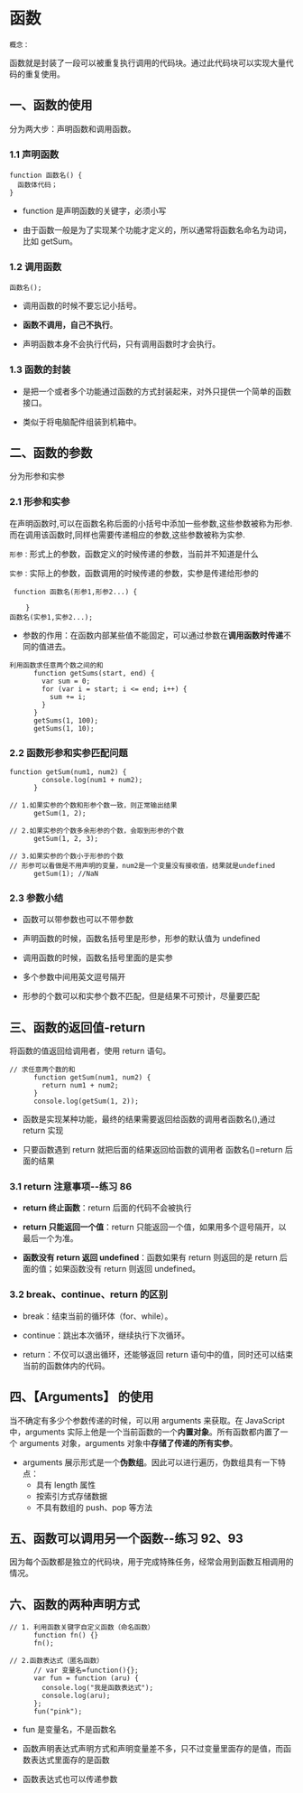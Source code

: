 # 函数

`概念：`

函数就是封装了一段可以被重复执行调用的代码块。通过此代码块可以实现大量代码的重复使用。

## 一、函数的使用

分为两大步：声明函数和调用函数。

### 1.1 声明函数

```
function 函数名() {
  函数体代码；
}
```

- function 是声明函数的关键字，必须小写

- 由于函数一般是为了实现某个功能才定义的，所以通常将函数名命名为动词，比如 getSum。

### 1.2 调用函数

`函数名();`

- 调用函数的时候不要忘记小括号。

- **函数不调用，自己不执行**。

- 声明函数本身不会执行代码，只有调用函数时才会执行。

### 1.3 函数的封装

- 是把一个或者多个功能通过函数的方式封装起来，对外只提供一个简单的函数接口。

- 类似于将电脑配件组装到机箱中。

## 二、函数的参数

分为形参和实参

### 2.1 形参和实参

在声明函数时,可以在函数名称后面的小括号中添加一些参数,这些参数被称为形参.而在调用该函数时,同样也需要传递相应的参数,这些参数被称为实参.

`形参：`形式上的参数，函数定义的时候传递的参数，当前并不知道是什么

`实参：`实际上的参数，函数调用的时候传递的参数，实参是传递给形参的

```
 function 函数名(形参1,形参2...) {

    }
函数名(实参1,实参2...);

```

- 参数的作用：在函数内部某些值不能固定，可以通过参数在**调用函数时传递**不同的值进去。

```
利用函数求任意两个数之间的和
      function getSums(start, end) {
        var sum = 0;
        for (var i = start; i <= end; i++) {
          sum += i;
        }
      }
      getSums(1, 100);
      getSums(1, 10);
```

### 2.2 函数形参和实参匹配问题

```
function getSum(num1, num2) {
        console.log(num1 + num2);
      }

// 1.如果实参的个数和形参个数一致，则正常输出结果
      getSum(1, 2);

// 2.如果实参的个数多余形参的个数，会取到形参的个数
      getSum(1, 2, 3);

// 3.如果实参的个数小于形参的个数
// 形参可以看做是不用声明的变量，num2是一个变量没有接收值，结果就是undefined
      getSum(1); //NaN
```

### 2.3 参数小结

- 函数可以带参数也可以不带参数

- 声明函数的时候，函数名括号里是形参，形参的默认值为 undefined

- 调用函数的时候，函数名括号里面的是实参

- 多个参数中间用英文逗号隔开

- 形参的个数可以和实参个数不匹配，但是结果不可预计，尽量要匹配

## 三、函数的返回值-return

将函数的值返回给调用者，使用 return 语句。

```
// 求任意两个数的和
      function getSum(num1, num2) {
        return num1 + num2;
      }
      console.log(getSum(1, 2));
```

- 函数是实现某种功能，最终的结果需要返回给函数的调用者函数名(),通过 return 实现

- 只要函数遇到 return 就把后面的结果返回给函数的调用者 函数名()=return 后面的结果

### 3.1 return 注意事项--练习 86

- **return 终止函数**：return 后面的代码不会被执行

- **return 只能返回一个值**：return 只能返回一个值，如果用多个逗号隔开，以最后一个为准。

- **函数没有 return 返回 undefined**：函数如果有 return 则返回的是 return 后面的值；如果函数没有 return 则返回 undefined。

### 3.2 break、continue、return 的区别

- break：结束当前的循环体（for、while）。

- continue：跳出本次循环，继续执行下次循环。

- return：不仅可以退出循环，还能够返回 return 语句中的值，同时还可以结束当前的函数体内的代码。

## 四、【Arguments】 的使用

当不确定有多少个参数传递的时候，可以用 arguments 来获取。在 JavaScript 中，arguments 实际上他是一个当前函数的一个**内置对象**。所有函数都内置了一个 arguments 对象，arguments 对象中**存储了传递的所有实参**。

- arguments 展示形式是一个**伪数组**。因此可以进行遍历，伪数组具有一下特点：
  - 具有 length 属性
  - 按索引方式存储数据
  - 不具有数组的 push、pop 等方法

## 五、函数可以调用另一个函数--练习 92、93

因为每个函数都是独立的代码块，用于完成特殊任务，经常会用到函数互相调用的情况。

## 六、函数的两种声明方式

```
// 1. 利用函数关键字自定义函数（命名函数）
      function fn() {}
      fn();

// 2.函数表达式（匿名函数）
      // var 变量名=function(){};
      var fun = function (aru) {
        console.log("我是函数表达式");
        console.log(aru);
      };
      fun("pink");
```

- fun 是变量名，不是函数名

- 函数声明表达式声明方式和声明变量差不多，只不过变量里面存的是值，而函数表达式里面存的是函数

- 函数表达式也可以传递参数
